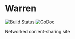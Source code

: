 # Warren

[![Build
Status](https://travis-ci.org/warren-community/warren.svg)](https://travis-ci.org/warren-community/warren)
[![GoDoc](https://godoc.org/github.com/warren-community/warren?status.svg)](https://godoc.org/github.com/warren-community/warren)

Networked content-sharing site
